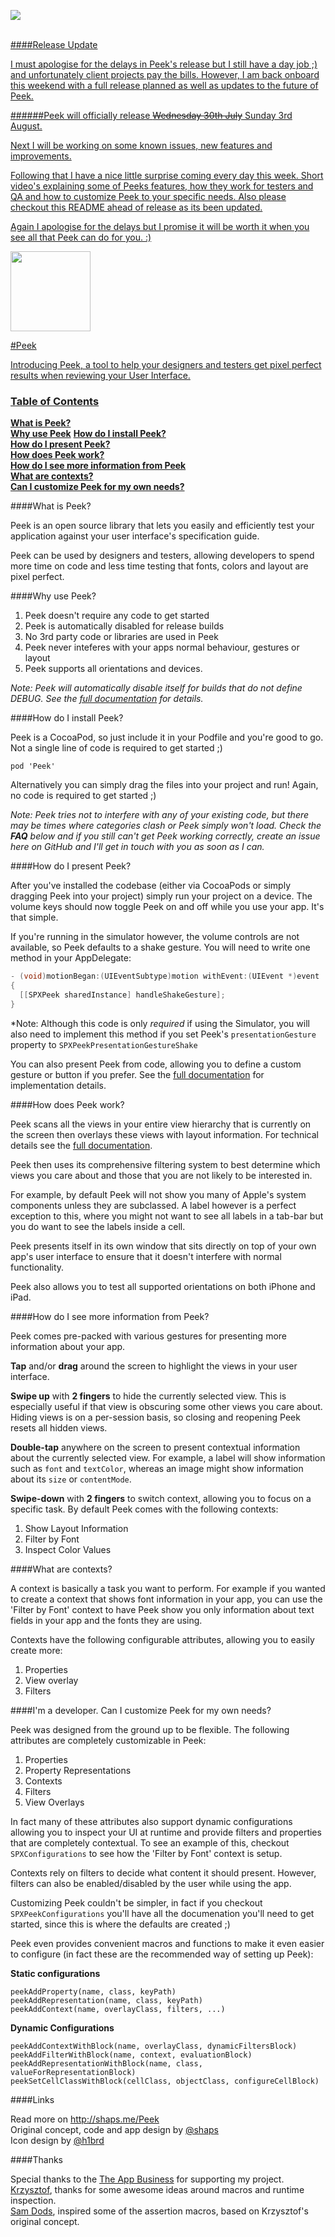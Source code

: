 <a href="https://vimeo.com/98871620"><img src="peek-vid.jpg" name="Peek on Vimeo"/>
<br />
<br />

####Release Update

I must apologise for the delays in Peek's release but I still have a day job ;) and unfortunately client projects pay the bills. However, I am back onboard this weekend with a full release planned as well as updates to the future of Peek.

######Peek will officially release ~~Wednesday 30th July~~ Sunday 3rd August.

Next I will be working on some known issues, new features and improvements.

Following that I have a nice little surprise coming every day this week. Short video's explaining some of Peeks features, how they work for testers and QA and how to customize Peek to your specific needs. Also please checkout this README ahead of release as its been updated.

Again I apologise for the delays but I promise it will be worth it when you see all that Peek can do for you. :)

<img src="peek256.png" width="128px" height="128px" />

#Peek

Introducing Peek, a tool to help your designers and testers get pixel perfect results when reviewing your User Interface.

### Table of Contents

**[What is Peek?](#what-is-peek)**    
**[Why use Peek](#why-use-peek)** 
**[How do I install Peek?](#how-do-i-install-peek)**  
**[How do I present Peek?](#how-do-i-present-peek)**  
**[How does Peek work?](#how-does-peek-work)**  
**[How do I see more information from Peek](#how-do-i-see-more-information-from-peek)**  
**[What are contexts?](#what-are-contexts)**  
**[Can I customize Peek for my own needs?](#im-a-developer-can-i-customize-peek-for-my-own-needs)**  

####What is Peek?

Peek is an open source library that lets you easily and efficiently test your application against your user interface's specification guide.

Peek can be used by designers and testers, allowing developers to spend more time on code and less time testing that fonts, colors and layout are pixel perfect.

####Why use Peek?

1. Peek doesn't require any code to get started
2. Peek is automatically disabled for release builds
3. No 3rd party code or libraries are used in Peek
4. Peek never inteferes with your apps normal behaviour, gestures or layout
5. Peek supports all orientations and devices.

*Note: Peek will automatically disable itself for builds that do not define DEBUG. See the [full documentation][docs] for details.*

####How do I install Peek?

Peek is a CocoaPod, so just include it in your Podfile and you're good to go. 
Not a single line of code is required to get started ;)

`pod 'Peek'`

Alternatively you can simply drag the files into your project and run! 
Again, no code is required to get started ;)

*Note: Peek tries not to interfere with any of your existing code, but there may be times where categories clash or Peek simply won't load. Check the **FAQ** below and if you still can't get Peek working correctly, create an issue here on GitHub and I'll get in touch with you as soon as I can.* 

####How do I present Peek?

After you've installed the codebase (either via CocoaPods or simply dragging Peek into your project) simply run your project on a device. The volume keys should now toggle Peek on and off while you use your app. It's that simple.

If you're running in the simulator however, the volume controls are not available, so Peek defaults to a shake gesture. You will need to write one method in your AppDelegate:

```objective-c
- (void)motionBegan:(UIEventSubtype)motion withEvent:(UIEvent *)event
{
  [[SPXPeek sharedInstance] handleShakeGesture];
}
```

*Note: Although this code is only _required_ if using the Simulator, you will also need to implement this method if you set Peek's `presentationGesture` property to `SPXPeekPresentationGestureShake`

You can also present Peek from code, allowing you to define a custom gesture or button if you prefer. See the [full documentation][docs] for implementation details.

####How does Peek work?

Peek scans all the views in your entire view hierarchy that is currently on the screen then overlays these views with layout information. For technical details see the [full documentation][docs].

Peek then uses its comprehensive filtering system to best determine which views you care about and those that you are not likely to be interested in.

For example, by default Peek will not show you many of Apple's system components unless they are subclassed. A label however is a perfect exception to this, where you might not want to see all labels in a tab-bar but you do want to see the labels inside a cell.

Peek presents itself in its own window that sits directly on top of your own app's user interface to ensure that it doesn't interfere with normal functionality.

Peek also allows you to test all supported orientations on both iPhone and iPad.

####How do I see more information from Peek?

Peek comes pre-packed with various gestures for presenting more information about your app.

__Tap__ and/or __drag__ around the screen to highlight the views in your user interface.

__Swipe up__ with __2 fingers__ to hide the currently selected view. This is especially useful if that view is obscuring some other views you care about. Hiding views is on a per-session basis, so closing and reopening Peek resets all hidden views.

__Double-tap__ anywhere on the screen to present contextual information about the currently selected view. For example, a label will show information such as `font` and `textColor`, whereas an image might show information about its `size` or `contentMode`.

__Swipe-down__ with __2 fingers__ to switch context, allowing you to focus on a specific task. By default Peek comes with the following contexts:

1. Show Layout Information
2. Filter by Font
3. Inspect Color Values

####What are contexts?

A context is basically a task you want to perform. For example if you wanted to create a context that shows font information in your app, you can use the 'Filter by Font' context to have Peek show you only information about text fields in your app and the fonts they are using. 

Contexts have the following configurable attributes, allowing you to easily create more:

1. Properties
2. View overlay
3. Filters

####I'm a developer. Can I customize Peek for my own needs?

Peek was designed from the ground up to be flexible. The following attributes are completely customizable in Peek:

1. Properties
2. Property Representations
3. Contexts
4. Filters
5. View Overlays

In fact many of these attributes also support dynamic configurations allowing you to inspect your UI at runtime and provide filters and properties that are completely contextual. To see an example of this, checkout `SPXConfigurations` to see how the 'Filter by Font' context is setup.

Contexts rely on filters to decide what content it should present. However, filters can also be enabled/disabled by the user while using the app.

Customizing Peek couldn't be simpler, in fact if you checkout `SPXPeekConfigurations` you'll have all the documenation you'll need to get started, since this is where the defaults are created ;)

Peek even provides convenient macros and functions to make it even easier to configure (in fact these are the recommended way of setting up Peek):

__Static configurations__

```smalltalk
peekAddProperty(name, class, keyPath)
peekAddRepresentation(name, class, keyPath)
peekAddContext(name, overlayClass, filters, ...)
```

__Dynamic Configurations__

```smalltalk
peekAddContextWithBlock(name, overlayClass, dynamicFiltersBlock)
peekAddFilterWithBlock(name, context, evaluationBlock)
peekAddRepresentationWithBlock(name, class, valueForRepresentationBlock)
peekSetCellClassWithBlock(cellClass, objectClass, configureCellBlock)
```

####Links

Read more on <a href="http://shaps.me/Peek">http://shaps.me/Peek</a>
<br />Original concept, code and app design by [@shaps][shaps]
<br />Icon design by [@h1brd][marco]

####Thanks

Special thanks to the [The App Business][tab] for supporting my project.<br />
[Krzysztof][krzys], thanks for some awesome ideas around macros and runtime inspection.<br />
[Sam Dods][sam], inspired some of the assertion macros, based on Krzysztof's original concept.

[docs]: http://no_docs_url_yet "Full Documentation"
[shaps]: http://twitter.com/shaps "Me on Twitter"

[marco]: http://twitter.com/h1brd "Marco on Twitter"
[sam]: http://twitter.com/dodsios "Sam on Twitter"
[krzys]: http://twitter.com/merowing_ "Krzysztof on Twitter"
[tab]: http://theappbusiness.com "The App Business"
